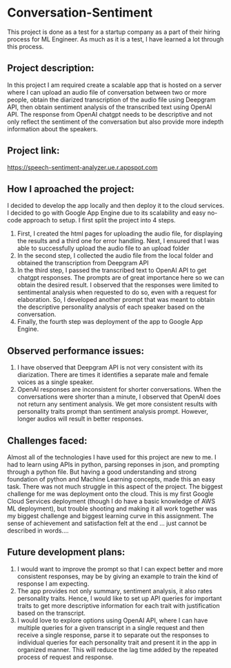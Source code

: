 # Conversation-Sentiment
This project is done as a test for a startup company as a part of their hiring process for ML Engineer. As much as it is a test, I have learned a lot through this process.

## Project description: 
In this project I am required create a scalable app that is hosted on a server where I can upload an audio file of conversation between two or more people, obtain the diarized transcription of the audio file using Deepgram API, then obtain sentiment analysis of the transcribed text using OpenAI API. The response from OpenAI chatgpt needs to be descriptive and not only reflect the sentiment of the conversation but also provide more indepth information about the speakers. 

## Project link: 
https://speech-sentiment-analyzer.ue.r.appspot.com

## How I aproached the project: 
I decided to develop the app locally and then deploy it to the cloud services. I decided to go with Google App Engine due to its scalability and easy no-code approach to setup. I first split the project into 4 steps. 
1) First, I created the html pages for uploading the audio file, for displaying the results and a third one for error handling. Next, I ensured that I was able to successfully upload the audio file to an upload folder
2) In the second step, I collected the audio file from the local folder and obtained the transcription from Deepgram API
3) In the third step, I passed the transcribed text to OpenAI API to get chatgpt responses. The prompts are of great importance here so we can obtain the desired result. I observed that the responses were limited to sentimental analysis when requested to do so, even with a request for elaboration. So, I developed another prompt that was meant to obtain the descriptive personality analysis of each speaker based on the conversation.
4) Finally, the fourth step was deployment of the app to Google App Engine.

## Observed performance issues:
1) I have observed that Deepgram API is not very consistent with its diarization. There are times it identifies a separate male and female voices as a single speaker.
2) OpenAI responses are inconsistent for shorter conversations. When the conversations were shorter than a minute, I observed that OpenAI does not return any sentiment analysis. We get more consistent results with personality traits prompt than sentiment analysis prompt. However, longer audios will result in better responses.

## Challenges faced:
Almost all of the technologies I have used for this project are new to me. I had to learn using APIs in python, parsing reponses in json, and prompting through a python file. But having a good understanding and strong foundation of python and Machine Learning concepts, made this an easy task. There was not much struggle in this aspect of the project. The biggest challenge for me was deployment onto the cloud. This is my first Google Cloud Services deployment (though I do have a basic knowledge of AWS ML deployment), but trouble shooting and making it all work together was my biggest challenge and biggest learning curve in this assignment. The sense of achievement and satisfaction felt at the end ... just cannot be described in words....

## Future development plans:
1) I would want to improve the prompt so that I can expect better and more consistent responses, may be by giving an example to train the kind of response I am expecting.
2) The app provides not only summary, sentiment analysis, it also rates personality traits. Hence, I would like to set up API queries for important traits to get more descriptive information for each trait with justification based on the transcript.
3) I would love to explore options using OpenAI API, where I can have multiple queries for a given transcript in a single request and then receive a single response, parse it to separate out the responses to individual queries for each personality trait and present it in the app in organized manner. This will reduce the lag time added by the repeated process of request and response.

